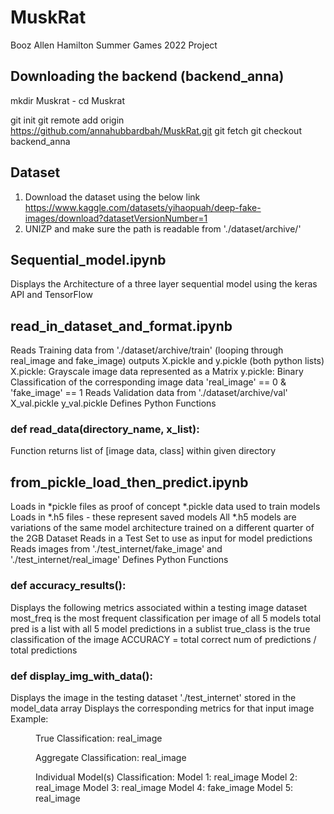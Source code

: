 # MuskRat
Booz Allen Hamilton Summer Games 2022 Project 
## Downloading the backend (backend_anna)
mkdir Muskrat -
cd Muskrat

git init
git remote add origin https://github.com/annahubbardbah/MuskRat.git
git fetch
git checkout backend_anna
## Dataset 
1. Download the dataset using the below link
https://www.kaggle.com/datasets/yihaopuah/deep-fake-images/download?datasetVersionNumber=1
2. UNIZP and make sure the path is readable from './dataset/archive/'
## Sequential_model.ipynb
Displays the Architecture of a three layer sequential model using the keras API and TensorFlow 
## read_in_dataset_and_format.ipynb
Reads Training data from './dataset/archive/train' (looping through real_image and fake_image)
outputs X.pickle and y.pickle (both python lists)
X.pickle: Grayscale image data represented as a Matrix
y.pickle: Binary Classification of the corresponding image data 'real_image' == 0 & 'fake_image' == 1
Reads Validation data from './dataset/archive/val' 
X_val.pickle
y_val.pickle
Defines Python Functions 
### def read_data(directory_name, x_list):
Function returns list of [image data, class]  within given directory 
## from_pickle_load_then_predict.ipynb
Loads in *pickle files as proof of concept 
*.pickle data used to train models 
Loads in *.h5 files - these represent saved models
All *.h5 models are variations of the same model architecture trained on a different quarter of the 2GB Dataset
Reads in a Test Set to use as input for model predictions
Reads images from './test_internet/fake_image' and './test_internet/real_image'
Defines Python Functions 
### def accuracy_results():
Displays the following metrics associated within a testing image dataset
most_freq is the most frequent classification per image of all 5 models
total pred is a list with all 5 model predictions in a sublist
true_class is the true classification of the image
ACCURACY = total correct num of predictions / total predictions
### def display_img_with_data(): 
Displays the image in the testing dataset './test_internet' stored in the model_data array 
Displays the corresponding metrics for that input image 
Example:
<Figure>

True Classification: 
real_image

Aggregate Classification: 
real_image

Individual Model(s) Classification: 
Model 1: real_image
Model 2: real_image
Model 3: real_image
Model 4: fake_image
Model 5: real_image